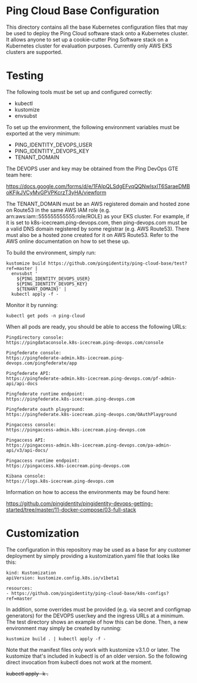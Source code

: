 # Ping Cloud Base Configuration

This directory contains all the base Kubernetes configuration files that may be
used to deploy the Ping Cloud software stack onto a Kubernetes cluster. It
allows anyone to set up a cookie-cutter Ping Software stack on a Kubernetes
cluster for evaluation purposes. Currently only AWS EKS clusters are supported.

# Testing

The following tools must be set up and configured correctly:

- kubectl
- kustomize
- envsubst

To set up the environment, the following environment variables must be exported
at the very minimum:

- PING_IDENTITY_DEVOPS_USER
- PING_IDENTITY_DEVOPS_KEY
- TENANT_DOMAIN

The DEVOPS user and key may be obtained from the Ping DevOps GTE team here:

https://docs.google.com/forms/d/e/1FAIpQLSdgEFvqQQNwlsxlT6SaraeDMBoKFjkJVCyMvGPVPKcrzT3yHA/viewform

The TENANT_DOMAIN must be an AWS registered domain and hosted zone on Route53 in
the same AWS IAM role (e.g. arn:aws:iam::555555555555:role/ROLE) as your EKS
cluster. For example, if it is set to k8s-icecream.ping-devops.com, then
ping-devops.com must be a valid DNS domain registered by some registrar (e.g.
AWS Route53). There must also be a hosted zone created for it on AWS Route53.
Refer to the AWS online documentation on how to set these up.

To build the environment, simply run:

```
kustomize build https://github.com/pingidentity/ping-cloud-base/test?ref=master |
  envsubst '
    ${PING_IDENTITY_DEVOPS_USER}
    ${PING_IDENTITY_DEVOPS_KEY}
    ${TENANT_DOMAIN}' |
  kubectl apply -f -
```

Monitor it by running:
```
kubectl get pods -n ping-cloud
```

When all pods are ready, you should be able to access the following URLs:

```
Pingdirectory console:
https://pingdataconsole.k8s-icecream.ping-devops.com/console

Pingfederate console:
https://pingfederate-admin.k8s-icecream.ping-devops.com/pingfederate/app

Pingfederate API:
https://pingfederate-admin.k8s-icecream.ping-devops.com/pf-admin-api/api-docs

Pingfederate runtime endpoint:
https://pingfederate.k8s-icecream.ping-devops.com

Pingfederate oauth playground:
https://pingfederate.k8s-icecream.ping-devops.com/OAuthPlayground

Pingaccess console:
https://pingaccess-admin.k8s-icecream.ping-devops.com

Pingaccess API:
https://pingaccess-admin.k8s-icecream.ping-devops.com/pa-admin-api/v3/api-docs/

Pingaccess runtime endpoint:
https://pingaccess.k8s-icecream.ping-devops.com

Kibana console:
https://logs.k8s-icecream.ping-devops.com
```

Information on how to access the environments may be found here:

https://github.com/pingidentity/pingidentity-devops-getting-started/tree/master/11-docker-compose/03-full-stack

# Customization

The configuration in this repository may be used as a base for any customer
deployment by simply providing a kustomization.yaml file that looks like this:

```
kind: Kustomization
apiVersion: kustomize.config.k8s.io/v1beta1

resources:
- https://github.com/pingidentity/ping-cloud-base/k8s-configs?ref=master
```

In addition, some overrides must be provided (e.g. via secret and configmap
generators) for the DEVOPS user/key and the ingress URLs at a minimum. The
test directory shows an example of how this can be done. Then, a new environment
may simply be created by running:

```
kustomize build . | kubectl apply -f -
```

Note that the manifest files only work with kustomize v3.1.0 or later. The
kustomize that's included in kubectl is of an older version. So the following
direct invocation from kubectl does not work at the moment.

~~kubectl apply -k .~~


